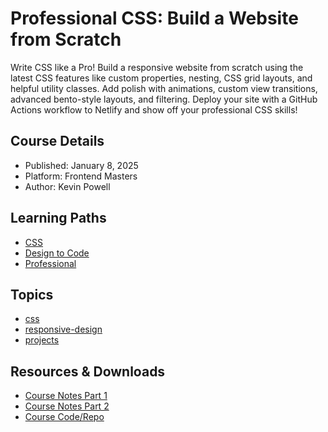 # Professional CSS: Build a Website from Scratch

Write CSS like a Pro! Build a responsive website from scratch using the latest CSS features like custom properties, nesting, CSS grid layouts, and helpful utility classes. Add polish with animations, custom view transitions, advanced bento-style layouts, and filtering. Deploy your site with a GitHub Actions workflow to Netlify and show off your professional CSS skills!

## Course Details

- Published: January 8, 2025
- Platform: Frontend Masters
- Author: Kevin Powell

## Learning Paths

- [CSS](https://frontendmasters.com/learn/css/)
- [Design to Code](https://frontendmasters.com/learn/designers-code/)
- [Professional](https://frontendmasters.com/learn/professional/)

## Topics

- [css](https://frontendmasters.com/topics/css/)
- [responsive-design](https://frontendmasters.com/topics/responsive-design/)
- [projects](https://frontendmasters.com/topics/projects/)

## Resources & Downloads

- [Course Notes Part 1](https://website-from-scratch-1.netlify.app/)
- [Course Notes Part 2](https://website-from-scratch-2.netlify.app/)
- [Course Code/Repo](https://github.com/kevin-powell/fem-website-from-scratch-progress)
